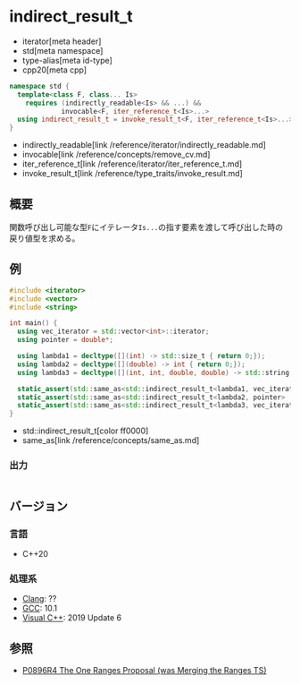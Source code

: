 # indirect_result_t
* iterator[meta header]
* std[meta namespace]
* type-alias[meta id-type]
* cpp20[meta cpp]

```cpp
namespace std {
  template<class F, class... Is>
    requires (indirectly_readable<Is> && ...) &&
             invocable<F, iter_reference_t<Is>...>
  using indirect_result_t = invoke_result_t<F, iter_reference_t<Is>...>;
}
```
* indirectly_readable[link /reference/iterator/indirectly_readable.md]
* invocable[link /reference/concepts/remove_cv.md]
* iter_reference_t[link /reference/iterator/iter_reference_t.md]
* invoke_result_t[link /reference/type_traits/invoke_result.md]

## 概要

関数呼び出し可能な型`F`にイテレータ`Is...`の指す要素を渡して呼び出した時の戻り値型を求める。

## 例
```cpp example
#include <iterator>
#include <vector>
#include <string>

int main() {  
  using vec_iterator = std::vector<int>::iterator;
  using pointer = double*;

  using lambda1 = decltype([](int) -> std::size_t { return 0;});
  using lambda2 = decltype([](double) -> int { return 0;});
  using lambda3 = decltype([](int, int, double, double) -> std::string { return "";});

  static_assert(std::same_as<std::indirect_result_t<lambda1, vec_iterator>, std::size_t>);
  static_assert(std::same_as<std::indirect_result_t<lambda2, pointer>     , int>);
  static_assert(std::same_as<std::indirect_result_t<lambda3, vec_iterator, const vec_iterator, pointer, const pointer>, std::string>);
}
```
* std::indirect_result_t[color ff0000]
* same_as[link /reference/concepts/same_as.md]

### 出力
```
```

## バージョン
### 言語
- C++20

### 処理系
- [Clang](/implementation.md#clang): ??
- [GCC](/implementation.md#gcc): 10.1
- [Visual C++](/implementation.md#visual_cpp): 2019 Update 6

## 参照

- [P0896R4 The One Ranges Proposal (was Merging the Ranges TS)](http://www.open-std.org/jtc1/sc22/wg21/docs/papers/2018/p0896r4.pdf)